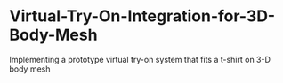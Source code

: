 # Virtual-Try-On-Integration-for-3D-Body-Mesh
Implementing a prototype virtual try-on system that fits a t-shirt on 3-D body mesh
